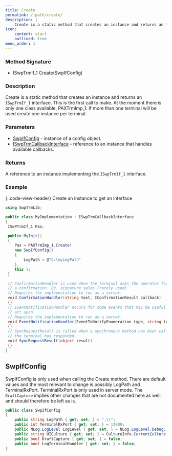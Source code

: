 ```yaml
---
title: Create
permalink: /:path/create/
description: |
    Create is a static method that creates an instance and returns an **ISwpTrmIf_1** interface
icon:
    content: start
    outlined: true
menu_order: 1
---
```

### Method Signature

*   ISwpTrmIf_1 Create(SwpIfConfig)

### Description

Create is a static method that creates an instance and returns an `ISwpTrmIf_1` interface.
This is the first call to make. At the moment there is only one class available, PAXTrmImp_1. If more than one terminal will be used create one instance per terminal.

### Parameters

*   [SwpIfConfig][swpifconfig] - instance of a config object.
*   [ISwpTrmCallbackInterface][iswptrmcallbackinterface] - reference to an instance that handles available callbacks.

### Returns

A reference to an instance implementing the `ISwpTrmIf_1` interface.

### Example

{:.code-view-header}
Create an instance to get an interface

```c#
using SwpTrmLib;

public class MyImplementation : ISwpTrmCallbackInterface
{
 ISwPTrmIf_1 Pax;

 public MyInit()
 {
    Pax = PAXTrmImp_1.Create(
    new SwpIfConfig()
    {
        LogPath = @"C:\myLogPath"
    },
    this );
 }

 // ConfirmationHandler is used when the terminal asks the operator for
 // a confirmation. Eg. signature sales (rarely used).
 // Requires the implementation to run as a server.
 void ConfirmationHandler(string text, IConfirmationResult callback)
 {}
 // EventNotificationHandler occurs for some events that may be useful to
 // act upon
 // Requires the implementation to run as a server.
 void EventNotificationHandler(EventToNotifyEnumeration type, string text)
 {}
 // SyncRequestResult is called when a synchronous method has been called and
 // the terminal has responded.
 void SyncRequestResult(object result)
 {}
}
```

## SwpIfConfig

SwpIfConfig is only used when calling the Create method. There are default values and the most relevant to change is possibly LogPath and TerminalRxPort. TerminalRxPort is only used in server mode.
The `DraftCapture` implies other changes that are not documented here as well, and should therefore be left as is.

```c#
public class SwpIfConfig
{
    public string LogPath { get; set; } = ".\\";
    public int TerminalRxPort { get; set; } = 11000;
    public NLog.LogLevel LogLevel { get; set; } = NLog.LogLevel.Debug;
    public string UICulture { get; set; } = CultureInfo.CurrentCulture.Name;
    public bool DraftCapture { get; set; } = false;
    public bool LogTerminalHandler { get; set; } = false;
}
```

[swpifconfig]: #swpifconfig
[iswptrmcallbackinterface]: ../ISwpTrmCallbackInterface/index

